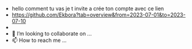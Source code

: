 - hello comment tu vas je t invite a crée ton compte avec ce lien
- https://github.com/Ekbora?tab=overview&from=2023-07-01&to=2023-07-10
- 
- 💞️ I’m looking to collaborate on ...
- 📫 How to reach me ...

<!---
alesmarti/alesmarti is a ✨ special ✨ repository because its `README.md` (this file) appears on your GitHub profile.
You can click the Preview link to take a look at your changes.
--->
